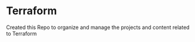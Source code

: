 # Terraform

Created this Repo to organize and manage the projects and content related to Terraform

